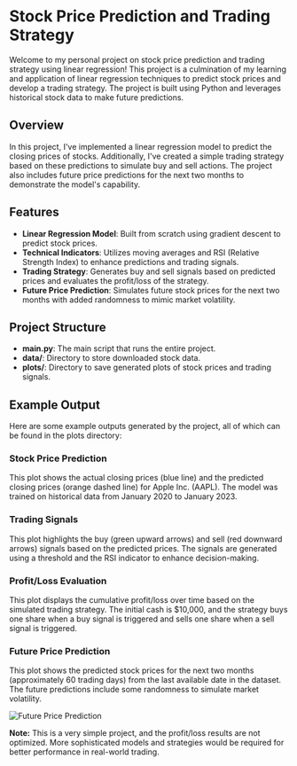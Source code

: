 # Stock Price Prediction and Trading Strategy

Welcome to my personal project on stock price prediction and trading strategy using linear regression! This project is a culmination of my learning and application of linear regression techniques to predict stock prices and develop a trading strategy. The project is built using Python and leverages historical stock data to make future predictions.

## Overview

In this project, I've implemented a linear regression model to predict the closing prices of stocks. Additionally, I've created a simple trading strategy based on these predictions to simulate buy and sell actions. The project also includes future price predictions for the next two months to demonstrate the model's capability.

## Features

- **Linear Regression Model**: Built from scratch using gradient descent to predict stock prices.
- **Technical Indicators**: Utilizes moving averages and RSI (Relative Strength Index) to enhance predictions and trading signals.
- **Trading Strategy**: Generates buy and sell signals based on predicted prices and evaluates the profit/loss of the strategy.
- **Future Price Prediction**: Simulates future stock prices for the next two months with added randomness to mimic market volatility.

## Project Structure

- **main.py**: The main script that runs the entire project.
- **data/**: Directory to store downloaded stock data.
- **plots/**: Directory to save generated plots of stock prices and trading signals.

## Example Output

Here are some example outputs generated by the project, all of which can be found in the plots directory:

### Stock Price Prediction
This plot shows the actual closing prices (blue line) and the predicted closing prices (orange dashed line) for Apple Inc. (AAPL). The model was trained on historical data from January 2020 to January 2023.

### Trading Signals
This plot highlights the buy (green upward arrows) and sell (red downward arrows) signals based on the predicted prices. The signals are generated using a threshold and the RSI indicator to enhance decision-making.

### Profit/Loss Evaluation
This plot displays the cumulative profit/loss over time based on the simulated trading strategy. The initial cash is $10,000, and the strategy buys one share when a buy signal is triggered and sells one share when a sell signal is triggered.



### Future Price Prediction
This plot shows the predicted stock prices for the next two months (approximately 60 trading days) from the last available date in the dataset. The future predictions include some randomness to simulate market volatility.

![Future Price Prediction](plots/future_price_prediction.png)

**Note:** This is a very simple project, and the profit/loss results are not optimized. More sophisticated models and strategies would be required for better performance in real-world trading.
